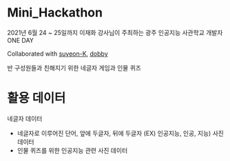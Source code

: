 # Mini_Hackathon

2021년 6월 24 ~ 25일까지 이재화 강사님이 주최하는 광주 인공지능 사관학교 개발자 ONE DAY

Collaborated with [suyeon-K](https://github.com/suyeon-K), [dobby](https://github.com/dodohyun0807)

반 구성원들과 친해지기 위한 네글자 게임과 인물 퀴즈

# 활용 데이터
네글자 데이터
- 네글자로 이루어진 단어, 앞에 두글자, 뒤에 두글자 (EX) 인공지능, 인공, 지능)
사진 데이터
- 인물 퀴즈를 위한 인공지능 관련 사진 데이터
